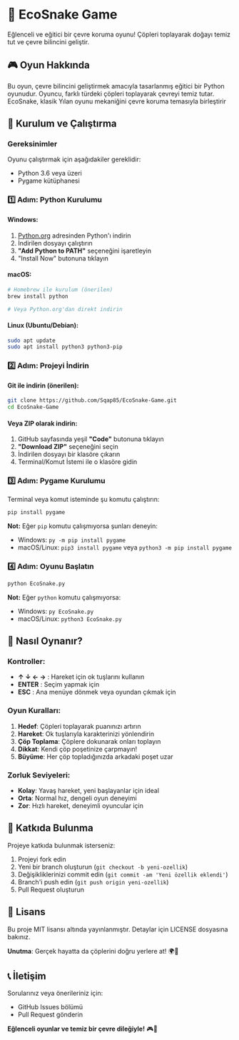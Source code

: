 # 🐍 EcoSnake Game

Eğlenceli ve eğitici bir çevre koruma oyunu! Çöpleri toplayarak doğayı temiz tut ve çevre bilincini geliştir.


## 🎮 Oyun Hakkında

Bu oyun, çevre bilincini geliştirmek amacıyla tasarlanmış eğitici bir Python oyunudur. Oyuncu, farklı türdeki çöpleri toplayarak çevreyi temiz tutar. EcoSnake, klasik Yılan oyunu mekaniğini çevre koruma temasıyla birleştirir

## 🚀 Kurulum ve Çalıştırma

### Gereksinimler

Oyunu çalıştırmak için aşağıdakiler gereklidir:

- Python 3.6 veya üzeri
- Pygame kütüphanesi

### 1️⃣ Adım: Python Kurulumu

#### Windows:
1. [Python.org](https://python.org) adresinden Python'ı indirin
2. İndirilen dosyayı çalıştırın
3. **"Add Python to PATH"** seçeneğini işaretleyin
4. "Install Now" butonuna tıklayın

#### macOS:
```bash
# Homebrew ile kurulum (önerilen)
brew install python

# Veya Python.org'dan direkt indirin
```

#### Linux (Ubuntu/Debian):
```bash
sudo apt update
sudo apt install python3 python3-pip
```

### 2️⃣ Adım: Projeyi İndirin

#### Git ile indirin (önerilen):
```bash
git clone https://github.com/Sqap85/EcoSnake-Game.git
cd EcoSnake-Game
```

#### Veya ZIP olarak indirin:
1. GitHub sayfasında yeşil **"Code"** butonuna tıklayın
2. **"Download ZIP"** seçeneğini seçin
3. İndirilen dosyayı bir klasöre çıkarın
4. Terminal/Komut İstemi ile o klasöre gidin

### 3️⃣ Adım: Pygame Kurulumu

Terminal veya komut isteminde şu komutu çalıştırın:

```bash
pip install pygame
```

**Not:** Eğer `pip` komutu çalışmıyorsa şunları deneyin:
- Windows: `py -m pip install pygame`
- macOS/Linux: `pip3 install pygame` veya `python3 -m pip install pygame`

### 4️⃣ Adım: Oyunu Başlatın

```bash
python EcoSnake.py
```

**Not:** Eğer `python` komutu çalışmıyorsa:
- Windows: `py EcoSnake.py`
- macOS/Linux: `python3 EcoSnake.py`

## 🎯 Nasıl Oynanır?

### Kontroller:
- **↑ ↓ ← →** : Hareket için ok tuşlarını kullanın
- **ENTER** : Seçim yapmak için
- **ESC** : Ana menüye dönmek veya oyundan çıkmak için

### Oyun Kuralları:
1. **Hedef**: Çöpleri toplayarak puanınızı artırın
2. **Hareket**: Ok tuşlarıyla karakterinizi yönlendirin
3. **Çöp Toplama**: Çöplere dokunarak onları toplayın
4. **Dikkat**: Kendi çöp poşetinize çarpmayın!
5. **Büyüme**: Her çöp topladığınızda arkadaki poşet uzar

### Zorluk Seviyeleri:
- **Kolay**: Yavaş hareket, yeni başlayanlar için ideal
- **Orta**: Normal hız, dengeli oyun deneyimi  
- **Zor**: Hızlı hareket, deneyimli oyuncular için


## 👥 Katkıda Bulunma

Projeye katkıda bulunmak isterseniz:

1. Projeyi fork edin
2. Yeni bir branch oluşturun (`git checkout -b yeni-ozellik`)
3. Değişikliklerinizi commit edin (`git commit -am 'Yeni özellik eklendi'`)
4. Branch'i push edin (`git push origin yeni-ozellik`)
5. Pull Request oluşturun

## 📝 Lisans

Bu proje MIT lisansı altında yayınlanmıştır. Detaylar için LICENSE dosyasına bakınız.



**Unutma**: Gerçek hayatta da çöplerini doğru yerlere at! 🌍💚

## 📞 İletişim

Sorularınız veya önerileriniz için:
- GitHub Issues bölümü
- Pull Request gönderin

**Eğlenceli oyunlar ve temiz bir çevre dileğiyle!** 🎮🌿